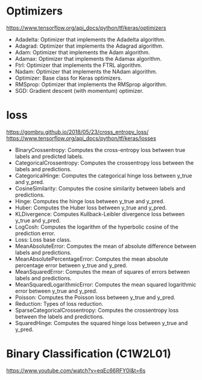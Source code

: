 # Optimizers
https://www.tensorflow.org/api_docs/python/tf/keras/optimizers

- Adadelta: Optimizer that implements the Adadelta algorithm.
- Adagrad: Optimizer that implements the Adagrad algorithm.
- Adam: Optimizer that implements the Adam algorithm.
- Adamax: Optimizer that implements the Adamax algorithm.
- Ftrl: Optimizer that implements the FTRL algorithm.
- Nadam: Optimizer that implements the NAdam algorithm.
- Optimizer: Base class for Keras optimizers.
- RMSprop: Optimizer that implements the RMSprop algorithm.
- SGD: Gradient descent (with momentum) optimizer.

# loss
https://gombru.github.io/2018/05/23/cross_entropy_loss/
https://www.tensorflow.org/api_docs/python/tf/keras/losses

- BinaryCrossentropy: Computes the cross-entropy loss between true labels and predicted labels.
- CategoricalCrossentropy: Computes the crossentropy loss between the labels and predictions.
- CategoricalHinge: Computes the categorical hinge loss between y_true and y_pred.
- CosineSimilarity: Computes the cosine similarity between labels and predictions.
- Hinge: Computes the hinge loss between y_true and y_pred.
- Huber: Computes the Huber loss between y_true and y_pred.
- KLDivergence: Computes Kullback-Leibler divergence loss between y_true and y_pred.
- LogCosh: Computes the logarithm of the hyperbolic cosine of the prediction error.
- Loss: Loss base class.
- MeanAbsoluteError: Computes the mean of absolute difference between labels and predictions.
- MeanAbsolutePercentageError: Computes the mean absolute percentage error between y_true and y_pred.
- MeanSquaredError: Computes the mean of squares of errors between labels and predictions.
- MeanSquaredLogarithmicError: Computes the mean squared logarithmic error between y_true and y_pred.
- Poisson: Computes the Poisson loss between y_true and y_pred.
- Reduction: Types of loss reduction.
- SparseCategoricalCrossentropy: Computes the crossentropy loss between the labels and predictions.
- SquaredHinge: Computes the squared hinge loss between y_true and y_pred.

# Binary Classification (C1W2L01)
https://www.youtube.com/watch?v=eqEc66RFY0I&t=6s

